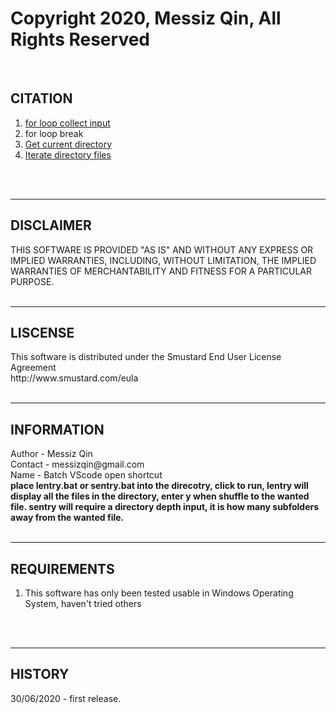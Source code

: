 # Copyright 2020, Messiz Qin, All Rights Reserved
<br />
<h2>CITATION</h2>
<ol>
	<li><a href='https://stackoverflow.com/questions/55775044/why-are-input-values-from-user-not-working-in-my-code-in-batch-file'>for loop collect input</a></li>
	<li><a href='https://stackoverflow.com/questions/6728798/exiting-out-of-a-for-loop-in-a-batch-file'></a>for loop break</li>
	<li><a href='https://stackoverflow.com/questions/17063947/get-current-batchfile-directory'>Get current directory</a></li>
	<li><a href='https://stackoverflow.com/questions/138497/iterate-all-files-in-a-directory-using-a-for-loop'>Iterate directory files</a></li>
</ol>
<br /><br />
<hr />
<h2>DISCLAIMER</h2>
THIS SOFTWARE IS PROVIDED "AS IS" AND WITHOUT ANY EXPRESS OR IMPLIED WARRANTIES, INCLUDING, WITHOUT LIMITATION, THE IMPLIED WARRANTIES OF MERCHANTABILITY AND FITNESS FOR A PARTICULAR PURPOSE.
<br /><br />
<hr />
<h2>LISCENSE</h2>
This software is distributed under the Smustard End User License Agreement<br />
http://www.smustard.com/eula
<br /><br />
<hr />
<h2>INFORMATION</h2>
Author - Messiz Qin<br />
Contact - messizqin@gmail.com<br />
Name - Batch VScode open shortcut<br />
<b>place lentry.bat or sentry.bat into the direcotry, click to run, lentry will display all the files in the directory, enter y when shuffle to the wanted file. sentry will require a directory depth input, it is how many subfolders away from the wanted file. </b>
<br /><br />
<hr />
<h2>REQUIREMENTS</h2>
<ol>
  <li>This software has only been tested usable in Windows Operating System, haven't tried others</li>
</ol>
<br /><br />
<hr />
<h2>HISTORY</h2>
30/06/2020 - first release. 
<br /><br />
